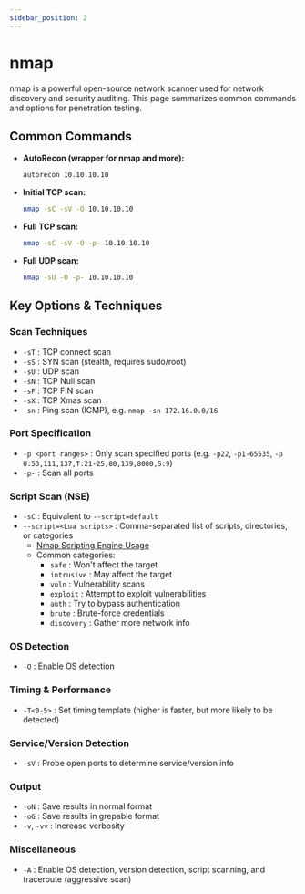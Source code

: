 ```yaml
---
sidebar_position: 2
---
```


# nmap

nmap is a powerful open-source network scanner used for network discovery and security auditing. This page summarizes common commands and options for penetration testing.

## Common Commands

- **AutoRecon (wrapper for nmap and more):**
  ```bash
  autorecon 10.10.10.10
  ```
- **Initial TCP scan:**
  ```bash
  nmap -sC -sV -O 10.10.10.10
  ```
- **Full TCP scan:**
  ```bash
  nmap -sC -sV -O -p- 10.10.10.10
  ```
- **Full UDP scan:**
  ```bash
  nmap -sU -O -p- 10.10.10.10
  ```

## Key Options & Techniques

### Scan Techniques

- `-sT` : TCP connect scan
- `-sS` : SYN scan (stealth, requires sudo/root)
- `-sU` : UDP scan
- `-sN` : TCP Null scan
- `-sF` : TCP FIN scan
- `-sX` : TCP Xmas scan
- `-sn` : Ping scan (ICMP), e.g. `nmap -sn 172.16.0.0/16`

### Port Specification

- `-p <port ranges>` : Only scan specified ports (e.g. `-p22`, `-p1-65535`, `-p U:53,111,137,T:21-25,80,139,8080,S:9`)
- `-p-` : Scan all ports

### Script Scan (NSE)

- `-sC` : Equivalent to `--script=default`
- `--script=<Lua scripts>` : Comma-separated list of scripts, directories, or categories
  - [Nmap Scripting Engine Usage](https://nmap.org/book/nse-usage.html)
  - Common categories:
    - `safe` : Won't affect the target
    - `intrusive` : May affect the target
    - `vuln` : Vulnerability scans
    - `exploit` : Attempt to exploit vulnerabilities
    - `auth` : Try to bypass authentication
    - `brute` : Brute-force credentials
    - `discovery` : Gather more network info

### OS Detection

- `-O` : Enable OS detection

### Timing & Performance

- `-T<0-5>` : Set timing template (higher is faster, but more likely to be detected)

### Service/Version Detection

- `-sV` : Probe open ports to determine service/version info

### Output

- `-oN` : Save results in normal format
- `-oG` : Save results in grepable format
- `-v`, `-vv` : Increase verbosity

### Miscellaneous

- `-A` : Enable OS detection, version detection, script scanning, and traceroute (aggressive scan)
